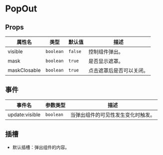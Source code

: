 # PopOut

## Props

| 属性名           | 类型          | 默认值      | 描述                                       |
|------------------|---------------|-------------|--------------------------------------------|
| visible          | `boolean`     | `false`     | 控制组件弹出。                             |
| mask             | `boolean`     | `true`      | 是否显示遮罩。                             |
| maskClosable     | `boolean`     | `true`      | 点击遮罩后是否可以关闭。                    |

## 事件

| 事件名            | 参数类型     | 描述                                       |
|-------------------|--------------|--------------------------------------------|
| update:visible    | `boolean`    | 当弹出组件的可见性发生变化时触发。             |

## 插槽

- 默认插槽：弹出组件的内容。
